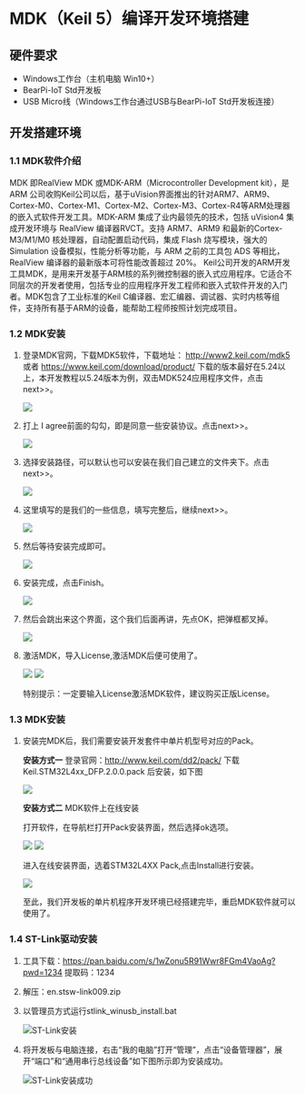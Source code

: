 # MDK（Keil 5）编译开发环境搭建

## 硬件要求

-   Windows工作台（主机电脑 Win10+）
-   BearPi-IoT Std开发板
-   USB Micro线（Windows工作台通过USB与BearPi-IoT Std开发板连接）


## 开发搭建环境
### 1.1 MDK软件介绍
MDK 即RealView MDK 或MDK-ARM（Microcontroller Development kit），是 ARM 公司收购Keil公司以后，基于uVision界面推出的针对ARM7、ARM9、Cortex-M0、Cortex-M1、Cortex-M2、Cortex-M3、Cortex-R4等ARM处理器的嵌入式软件开发工具。MDK-ARM 集成了业内最领先的技术，包括 uVision4 集成开发环境与 RealView 编译器RVCT。支持 ARM7、ARM9 和最新的Cortex-M3/M1/M0 核处理器，自动配置启动代码，集成 Flash 烧写模块，强大的 Simulation 设备模拟，性能分析等功能，与 ARM 之前的工具包 ADS 等相比，RealView 编译器的最新版本可将性能改善超过 20%。
Keil公司开发的ARM开发工具MDK，是用来开发基于ARM核的系列微控制器的嵌入式应用程序。它适合不同层次的开发者使用，包括专业的应用程序开发工程师和嵌入式软件开发的入门者。MDK包含了工业标准的Keil C编译器、宏汇编器、调试器、实时内核等组件，支持所有基于ARM的设备，能帮助工程师按照计划完成项目。

### 1.2 MDK安装
1. 登录MDK官网，下载MDK5软件，下载地址：
    http://www2.keil.com/mdk5  或者 https://www.keil.com/download/product/
    下载的版本最好在5.24以上，本开发教程以5.24版本为例，双击MDK524应用程序文件，点击next>>。

    ![](figures/mdk01.png)

2. 打上 I agree前面的勾勾，即是同意一些安装协议。点击next>>。

    ![](figures/mdk02.png)

3. 选择安装路径，可以默认也可以安装在我们自己建立的文件夹下。点击next>>。

    ![](figures/mdk03.png)

4. 这里填写的是我们的一些信息，填写完整后，继续next>>。

    ![](figures/mdk04.png)

5. 然后等待安装完成即可。

    ![](figures/mdk05.png)

6. 安装完成，点击Finish。

    ![](figures/mdk06.png)

7. 然后会跳出来这个界面，这个我们后面再讲，先点OK，把弹框都叉掉。

    ![](figures/mdk07.png)

8. 激活MDK，导入License,激活MDK后便可使用了。

    ![](figures/mdk08.png)
    ![](figures/mdk09.png)

    特别提示：一定要输入License激活MDK软件，建议购买正版License。

### 1.3 MDK安装
1. 安装完MDK后，我们需要安装开发套件中单片机型号对应的Pack。

    **安装方式一**  登录官网：http://www.keil.com/dd2/pack/ 
    下载Keil.STM32L4xx_DFP.2.0.0.pack 后安装，如下图

    ![](figures/mdk_pack01.png)

    **安装方式二**  MDK软件上在线安装

    打开软件，在导航栏打开Pack安装界面，然后选择ok选项。

    ![](figures/mdk_pack02.png)
    ![](figures/mdk_pack03.png)

    进入在线安装界面，选着STM32L4XX Pack,点击Install进行安装。

    ![](figures/mdk_pack04.png)

    至此，我们开发板的单片机程序开发环境已经搭建完毕，重启MDK软件就可以使用了。

### 1.4 ST-Link驱动安装

1. 工具下载：https://pan.baidu.com/s/1wZonu5R91Wwr8FGm4VaoAg?pwd=1234 
提取码：1234

2. 解压：en.stsw-link009.zip

3. 以管理员方式运行stlink_winusb_install.bat

    ![ST-Link安装](figures/ST-Link安装.png)

4. 将开发板与电脑连接，右击“我的电脑”打开“管理”，点击“设备管理器”，展开“端口”和“通用串行总线设备”如下图所示即为安装成功。

    ![ST-Link安装成功](figures/ST-Link安装成功.png)